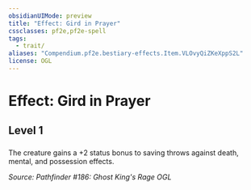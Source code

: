 ```yaml
---
obsidianUIMode: preview
title: "Effect: Gird in Prayer"
cssclasses: pf2e,pf2e-spell
tags:
  - trait/
aliases: "Compendium.pf2e.bestiary-effects.Item.VLOvyQiZKeXppS2L"
license: OGL
---
```

# Effect: Gird in Prayer
## Level 1
### 






The creature gains a +2 status bonus to saving throws against death, mental, and possession effects.

*Source: Pathfinder #186: Ghost King's Rage*
*OGL*
